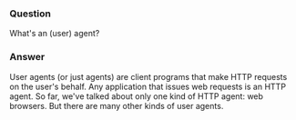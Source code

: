 ### Question
What\'s an (user) agent?


### Answer
User agents (or just agents) are client programs that make HTTP requests
on the user's behalf. Any application that issues web requests is an
HTTP agent. So far, we've talked about only one kind of HTTP agent: web
browsers. But there are many other kinds of user agents.


